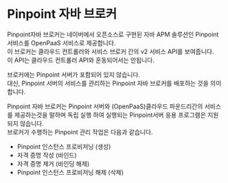 # Pinpoint 자바 브로커

 Pinpoint자바 브로커는 네이버에서 오픈소스로 구현된 자바 APM 솔루션인 Pinpoint 서비스를 OpenPaaS 서비스로 제공합니다. <br>
 이 브로커는 클라우드 컨트롤러와 서비스 브로커 간의 v2 서비스 API를 보여줍니다.<br> 
 이 API는 클라우드 컨트롤러 API와 혼동되어서는 안됩니다.<br>

 브로커에는 Pinpoint 서버가 포함되어 있지 않습니다.<br>
 대신, Pinpoint 서버의 서비스를 관리하는 Pinpoint 자바 브로커를 배포하는 것을 의미합니다.<br>
 
 Pinpoint 자바 브로커는 Pinpoint 서버와 (OpenPaaS)클라우드 파운드리간의 서비스를 제공하는것을 말하며 독립 실행 하여 실행되는 Pinpoint서버 응용 프로그램은 지원되지 않습니다.<br>
 브로커가 수행하는 Pinpoint 관리 작업은 다음과 같습니다.

 - Pinpoint 인스턴스 프로비저닝 (생성)
 - 자격 증명 작성 (바인드)
 - 자격 증명 제거 (바인딩 해제)
 - Pinpoint 인스턴스 프로비저닝 해제 (삭제)
